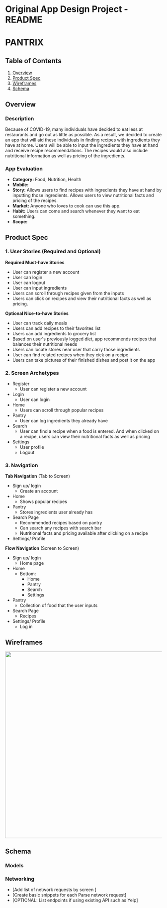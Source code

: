 Original App Design Project - README
===

# PANTRIX

## Table of Contents
1. [Overview](#Overview)
1. [Product Spec](#Product-Spec)
1. [Wireframes](#Wireframes)
2. [Schema](#Schema)

## Overview
### Description
Because of COVID-19, many individuals have decided to eat less at restaurants and go out as little as possible. As a result, we decided to create an app that will aid these individuals in finding recipes with ingredients they have at home. Users will be able to input the ingredients they have at hand and receive recipe recommendations. The recipes would also include nutritional information as well as pricing of the ingredients.

### App Evaluation

- **Category:** Food, Nutrition, Health 
- **Mobile:** 
- **Story:** Allows users to find recipes with ingredients they have at hand by inputting those ingredients. Allows users to view nutritional facts and pricing of the recipes. 
- **Market:** Anyone who loves to cook can use this app.
- **Habit:** Users can come and search whenever they want to eat something.
- **Scope:** 

## Product Spec

### 1. User Stories (Required and Optional)

**Required Must-have Stories**

* User can register a new account
* User can login
* User can logout
* User can input ingredients
* Users can scroll through recipes given from the inputs
* Users can click on recipes and view their nutritional facts as well as pricing.

**Optional Nice-to-have Stories**

* User can track daily meals
* Users can add recipes to their favorites list
* Users can add ingredients to grocery list
* Based on user's previously logged diet, app recommends recipes that balances their nutritional needs
* Users can locate stores near user that carry those ingredients
* User can find related recipes when they cick on a recipe
* Users can take pictures of their finished dishes and post it on the app

### 2. Screen Archetypes

* Register
    * User can register a new account
* Login
   * User can login
* Home
   * Users can scroll through popular recipes
* Pantry
    * User can log ingredients they already have
* Search
   * User can find a recipe when a food is entered. And when clicked on a recipe, users can view their nutritional facts as well as pricing
* Settings
    * User profile
    * Logout

### 3. Navigation

**Tab Navigation** (Tab to Screen)

* Sign up/ login
    * Create an account
* Home
    * Shows popular recipes 
* Pantry
    * Stores ingredients user already has
* Search Page
    * Recommended recipes based on pantry
    * Can search any recipes with search bar
    * Nutritional facts and pricing available after clicking on a recipe
* Settings/ Profile

**Flow Navigation** (Screen to Screen)

* Sign up/ login
    * Home page
* Home
    * Bottom:
        * Home
        * Pantry
        * Search
        * Settings
* Pantry
    * Collection of food that the user inputs
* Search Page
    * Recipes
* Settings/ Profile
    * Log in

## Wireframes
<img src="https://i.imgur.com/NheZ3ou.jpg" width=600>


## Schema 
### Models

### Networking
- [Add list of network requests by screen ]
- [Create basic snippets for each Parse network request]
- [OPTIONAL: List endpoints if using existing API such as Yelp]
